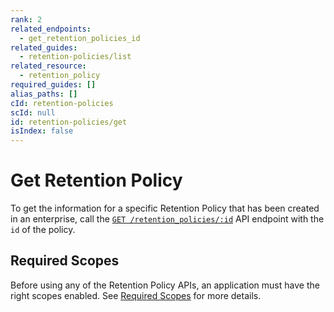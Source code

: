 ```yaml
---
rank: 2
related_endpoints:
  - get_retention_policies_id
related_guides:
  - retention-policies/list
related_resource:
  - retention_policy
required_guides: []
alias_paths: []
cId: retention-policies
scId: null
id: retention-policies/get
isIndex: false
---
```

# Get Retention Policy

To get the information for a specific Retention Policy that has been created in an enterprise, call the [`GET /retention_policies/:id`][retention] API endpoint with the `id` of the policy.

<Samples id="get_retention_policies_id">

</Samples>

## Required Scopes

Before using any of the Retention Policy APIs, an application must have the right scopes enabled. See [Required Scopes][scopes] for more details.

[retention]: e://get_retention_policies_id

[scopes]: g://retention-policies#required-scopes
